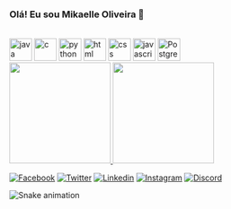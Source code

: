 ### Olá! Eu sou Mikaelle Oliveira 👋

<div style = "display: inline_block"><br/>
    <img aling = "center" alt = "java" src="https://cdn.jsdelivr.net/gh/devicons/devicon/icons/java/java-plain.svg"  width="40" height="40"/>
    <img aling = "center" alt = "c" src="https://cdn.jsdelivr.net/gh/devicons/devicon/icons/c/c-plain.svg" width="40" height="40"/>
    <img aling = "center" alt = "python" src="https://cdn.jsdelivr.net/gh/devicons/devicon/icons/python/python-plain.svg" width="40" height="40"/>
    <img aling = "center" alt = "html" src="https://cdn.jsdelivr.net/gh/devicons/devicon/icons/html5/html5-plain.svg" width="40" height="40"/>
    <img aling = "center" alt = "css" src="https://cdn.jsdelivr.net/gh/devicons/devicon/icons/css3/css3-plain.svg" width="40" height="40"/>
    <img aling = "center" alt = "javascript" src="https://cdn.jsdelivr.net/gh/devicons/devicon/icons/javascript/javascript-plain.svg" width="40" height="40"/>
    <img aling = "center" alt = "Postgresql" src="https://cdn.jsdelivr.net/gh/devicons/devicon/icons/postgresql/postgresql-plain.svg" width="40" height="40"/>
</div>

<div>
    <a href="https://github.com/mikaelle-s">
    <img height="180em" src="https://github-readme-stats.vercel.app/api?username=mikaelle-s&rank_icon=github&theme=radical"/>
    <img height="180em" src="https://github-readme-stats.vercel.app/api/top-langs/?username=mikaelle-s&hide_progress=true&theme=radical"/>
</div>

[![Facebook](https://img.shields.io/badge/Facebook-1877F2?style=for-the-badge&logo=facebook&logoColor=white)](https://facebook.com/xMikaelle/) [![Twitter](https://img.shields.io/badge/Twitter-1DA1F2?style=for-the-badge&logo=twitter&logoColor=white)](https://Twitter.com/mxkeyla/) [![Linkedin](https://img.shields.io/badge/LinkedIn-0077B5?style=for-the-badge&logo=linkedin&logoColor=white)](https://linkedin.com/in/mikaelle-oliveira/) [![Instagram](https://img.shields.io/badge/Instagram-E4405F?style=for-the-badge&logo=instagram&logoColor=white)](https://instagram.com/mikl.jpg/) [![Discord](https://img.shields.io/badge/Discord-7289DA?style=for-the-badge&logo=discord&logoColor=white)](https://discord.com/channels/@me) 

![Snake animation](https://github.com/mikaelle-s/blob/output/github-contribution-grid-snake.svg)
